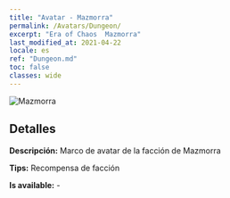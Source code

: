 ```yaml
---
title: "Avatar - Mazmorra"
permalink: /Avatars/Dungeon/
excerpt: "Era of Chaos  Mazmorra"
last_modified_at: 2021-04-22
locale: es
ref: "Dungeon.md"
toc: false
classes: wide
---
```

 ![Mazmorra](/images/a/avatarFrame_45.png)

## Detalles

 **Descripción:** Marco de avatar de la facción de Mazmorra 

 **Tips:** Recompensa de facción 

 **Is available:**  - 

